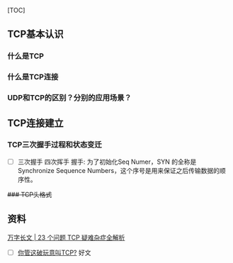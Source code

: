 [TOC]

## TCP基本认识
### 什么是TCP
### 什么是TCP连接
### UDP和TCP的区别？分别的应用场景？
## TCP连接建立
### TCP三次握手过程和状态变迁
- [ ] 三次握手 四次挥手
握手: 为了初始化Seq Numer，SYN 的全称是 Synchronize Sequence Numbers，这个序号是用来保证之后传输数据的顺序性。

~~### TCP头格式~~
## 资料
[万字长文 | 23 个问题 TCP 疑难杂症全解析](https://mp.weixin.qq.com/s/LUtk6u_zv0w8g8GIGWEuCw)
- [ ] [你管这破玩意叫TCP?](https://mp.weixin.qq.com/s?__biz=Mzk0MjE3NDE0Ng==&mid=2247491962&idx=1&sn=aa4414483edaba487c080e91ad0efb93&chksm=c2c59bd7f5b212c12231394c585f3b063b0b2d5b05d6f05fddccdb4e856875e7ee1127bb30a7&scene=178&cur_album_id=1703494881072955395#rd)
好文